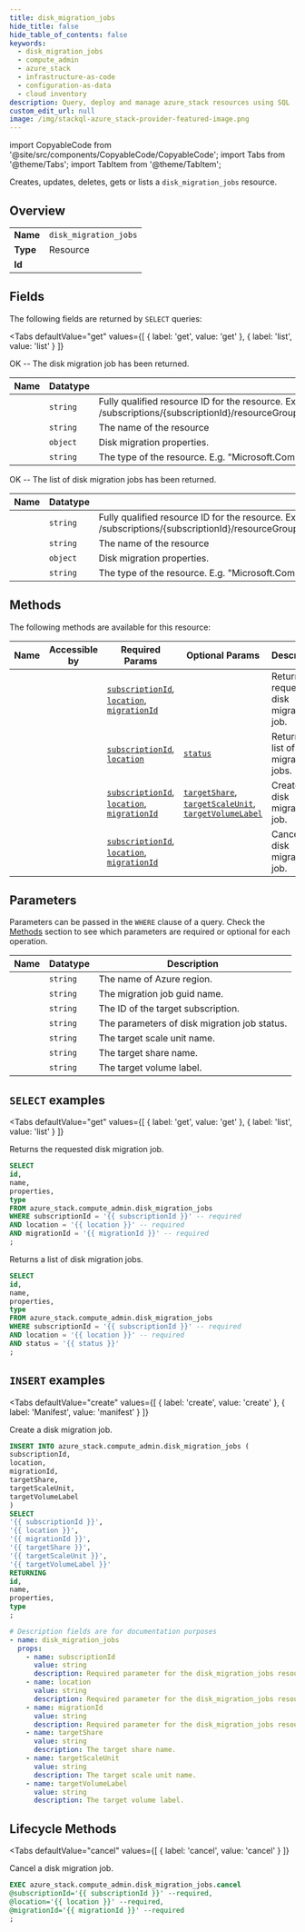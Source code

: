 ```yaml
--- 
title: disk_migration_jobs
hide_title: false
hide_table_of_contents: false
keywords:
  - disk_migration_jobs
  - compute_admin
  - azure_stack
  - infrastructure-as-code
  - configuration-as-data
  - cloud inventory
description: Query, deploy and manage azure_stack resources using SQL
custom_edit_url: null
image: /img/stackql-azure_stack-provider-featured-image.png
---
```


import CopyableCode from '@site/src/components/CopyableCode/CopyableCode';
import Tabs from '@theme/Tabs';
import TabItem from '@theme/TabItem';

Creates, updates, deletes, gets or lists a <code>disk_migration_jobs</code> resource.

## Overview
<table><tbody>
<tr><td><b>Name</b></td><td><code>disk_migration_jobs</code></td></tr>
<tr><td><b>Type</b></td><td>Resource</td></tr>
<tr><td><b>Id</b></td><td><CopyableCode code="azure_stack.compute_admin.disk_migration_jobs" /></td></tr>
</tbody></table>

## Fields

The following fields are returned by `SELECT` queries:

<Tabs
    defaultValue="get"
    values={[
        { label: 'get', value: 'get' },
        { label: 'list', value: 'list' }
    ]}
>
<TabItem value="get">

OK -- The disk migration job has been returned.

<table>
<thead>
    <tr>
    <th>Name</th>
    <th>Datatype</th>
    <th>Description</th>
    </tr>
</thead>
<tbody>
<tr>
    <td><CopyableCode code="id" /></td>
    <td><code>string</code></td>
    <td>Fully qualified resource ID for the resource. Ex - /subscriptions/&#123;subscriptionId&#125;/resourceGroups/&#123;resourceGroupName&#125;/providers/&#123;resourceProviderNamespace&#125;/&#123;resourceType&#125;/&#123;resourceName&#125;</td>
</tr>
<tr>
    <td><CopyableCode code="name" /></td>
    <td><code>string</code></td>
    <td>The name of the resource</td>
</tr>
<tr>
    <td><CopyableCode code="properties" /></td>
    <td><code>object</code></td>
    <td>Disk migration properties.</td>
</tr>
<tr>
    <td><CopyableCode code="type" /></td>
    <td><code>string</code></td>
    <td>The type of the resource. E.g. "Microsoft.Compute/virtualMachines" or "Microsoft.Storage/storageAccounts"</td>
</tr>
</tbody>
</table>
</TabItem>
<TabItem value="list">

OK -- The list of disk migration jobs has been returned.

<table>
<thead>
    <tr>
    <th>Name</th>
    <th>Datatype</th>
    <th>Description</th>
    </tr>
</thead>
<tbody>
<tr>
    <td><CopyableCode code="id" /></td>
    <td><code>string</code></td>
    <td>Fully qualified resource ID for the resource. Ex - /subscriptions/&#123;subscriptionId&#125;/resourceGroups/&#123;resourceGroupName&#125;/providers/&#123;resourceProviderNamespace&#125;/&#123;resourceType&#125;/&#123;resourceName&#125;</td>
</tr>
<tr>
    <td><CopyableCode code="name" /></td>
    <td><code>string</code></td>
    <td>The name of the resource</td>
</tr>
<tr>
    <td><CopyableCode code="properties" /></td>
    <td><code>object</code></td>
    <td>Disk migration properties.</td>
</tr>
<tr>
    <td><CopyableCode code="type" /></td>
    <td><code>string</code></td>
    <td>The type of the resource. E.g. "Microsoft.Compute/virtualMachines" or "Microsoft.Storage/storageAccounts"</td>
</tr>
</tbody>
</table>
</TabItem>
</Tabs>

## Methods

The following methods are available for this resource:

<table>
<thead>
    <tr>
    <th>Name</th>
    <th>Accessible by</th>
    <th>Required Params</th>
    <th>Optional Params</th>
    <th>Description</th>
    </tr>
</thead>
<tbody>
<tr>
    <td><a href="#get"><CopyableCode code="get" /></a></td>
    <td><CopyableCode code="select" /></td>
    <td><a href="#parameter-subscriptionId"><code>subscriptionId</code></a>, <a href="#parameter-location"><code>location</code></a>, <a href="#parameter-migrationId"><code>migrationId</code></a></td>
    <td></td>
    <td>Returns the requested disk migration job.</td>
</tr>
<tr>
    <td><a href="#list"><CopyableCode code="list" /></a></td>
    <td><CopyableCode code="select" /></td>
    <td><a href="#parameter-subscriptionId"><code>subscriptionId</code></a>, <a href="#parameter-location"><code>location</code></a></td>
    <td><a href="#parameter-status"><code>status</code></a></td>
    <td>Returns a list of disk migration jobs.</td>
</tr>
<tr>
    <td><a href="#create"><CopyableCode code="create" /></a></td>
    <td><CopyableCode code="insert" /></td>
    <td><a href="#parameter-subscriptionId"><code>subscriptionId</code></a>, <a href="#parameter-location"><code>location</code></a>, <a href="#parameter-migrationId"><code>migrationId</code></a></td>
    <td><a href="#parameter-targetShare"><code>targetShare</code></a>, <a href="#parameter-targetScaleUnit"><code>targetScaleUnit</code></a>, <a href="#parameter-targetVolumeLabel"><code>targetVolumeLabel</code></a></td>
    <td>Create a disk migration job.</td>
</tr>
<tr>
    <td><a href="#cancel"><CopyableCode code="cancel" /></a></td>
    <td><CopyableCode code="exec" /></td>
    <td><a href="#parameter-subscriptionId"><code>subscriptionId</code></a>, <a href="#parameter-location"><code>location</code></a>, <a href="#parameter-migrationId"><code>migrationId</code></a></td>
    <td></td>
    <td>Cancel a disk migration job.</td>
</tr>
</tbody>
</table>

## Parameters

Parameters can be passed in the `WHERE` clause of a query. Check the [Methods](#methods) section to see which parameters are required or optional for each operation.

<table>
<thead>
    <tr>
    <th>Name</th>
    <th>Datatype</th>
    <th>Description</th>
    </tr>
</thead>
<tbody>
<tr id="parameter-location">
    <td><CopyableCode code="location" /></td>
    <td><code>string</code></td>
    <td>The name of Azure region.</td>
</tr>
<tr id="parameter-migrationId">
    <td><CopyableCode code="migrationId" /></td>
    <td><code>string</code></td>
    <td>The migration job guid name.</td>
</tr>
<tr id="parameter-subscriptionId">
    <td><CopyableCode code="subscriptionId" /></td>
    <td><code>string</code></td>
    <td>The ID of the target subscription.</td>
</tr>
<tr id="parameter-status">
    <td><CopyableCode code="status" /></td>
    <td><code>string</code></td>
    <td>The parameters of disk migration job status.</td>
</tr>
<tr id="parameter-targetScaleUnit">
    <td><CopyableCode code="targetScaleUnit" /></td>
    <td><code>string</code></td>
    <td>The target scale unit name.</td>
</tr>
<tr id="parameter-targetShare">
    <td><CopyableCode code="targetShare" /></td>
    <td><code>string</code></td>
    <td>The target share name.</td>
</tr>
<tr id="parameter-targetVolumeLabel">
    <td><CopyableCode code="targetVolumeLabel" /></td>
    <td><code>string</code></td>
    <td>The target volume label.</td>
</tr>
</tbody>
</table>

## `SELECT` examples

<Tabs
    defaultValue="get"
    values={[
        { label: 'get', value: 'get' },
        { label: 'list', value: 'list' }
    ]}
>
<TabItem value="get">

Returns the requested disk migration job.

```sql
SELECT
id,
name,
properties,
type
FROM azure_stack.compute_admin.disk_migration_jobs
WHERE subscriptionId = '{{ subscriptionId }}' -- required
AND location = '{{ location }}' -- required
AND migrationId = '{{ migrationId }}' -- required
;
```
</TabItem>
<TabItem value="list">

Returns a list of disk migration jobs.

```sql
SELECT
id,
name,
properties,
type
FROM azure_stack.compute_admin.disk_migration_jobs
WHERE subscriptionId = '{{ subscriptionId }}' -- required
AND location = '{{ location }}' -- required
AND status = '{{ status }}'
;
```
</TabItem>
</Tabs>


## `INSERT` examples

<Tabs
    defaultValue="create"
    values={[
        { label: 'create', value: 'create' },
        { label: 'Manifest', value: 'manifest' }
    ]}
>
<TabItem value="create">

Create a disk migration job.

```sql
INSERT INTO azure_stack.compute_admin.disk_migration_jobs (
subscriptionId,
location,
migrationId,
targetShare,
targetScaleUnit,
targetVolumeLabel
)
SELECT 
'{{ subscriptionId }}',
'{{ location }}',
'{{ migrationId }}',
'{{ targetShare }}',
'{{ targetScaleUnit }}',
'{{ targetVolumeLabel }}'
RETURNING
id,
name,
properties,
type
;
```
</TabItem>
<TabItem value="manifest">

```yaml
# Description fields are for documentation purposes
- name: disk_migration_jobs
  props:
    - name: subscriptionId
      value: string
      description: Required parameter for the disk_migration_jobs resource.
    - name: location
      value: string
      description: Required parameter for the disk_migration_jobs resource.
    - name: migrationId
      value: string
      description: Required parameter for the disk_migration_jobs resource.
    - name: targetShare
      value: string
      description: The target share name.
    - name: targetScaleUnit
      value: string
      description: The target scale unit name.
    - name: targetVolumeLabel
      value: string
      description: The target volume label.
```
</TabItem>
</Tabs>


## Lifecycle Methods

<Tabs
    defaultValue="cancel"
    values={[
        { label: 'cancel', value: 'cancel' }
    ]}
>
<TabItem value="cancel">

Cancel a disk migration job.

```sql
EXEC azure_stack.compute_admin.disk_migration_jobs.cancel 
@subscriptionId='{{ subscriptionId }}' --required, 
@location='{{ location }}' --required, 
@migrationId='{{ migrationId }}' --required
;
```
</TabItem>
</Tabs>
